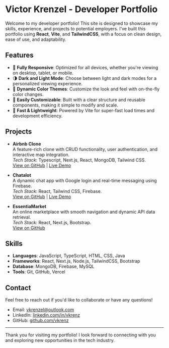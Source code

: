# Victor Krenzel - Developer Portfolio

Welcome to my developer portfolio! This site is designed to showcase my skills, experience, and projects to potential employers. I’ve built this portfolio using **React**, **Vite**, and **TailwindCSS**, with a focus on clean design, ease of use, and adaptability.

## Features

- 🌟 **Fully Responsive**: Optimized for all devices, whether you're viewing on desktop, tablet, or mobile.
- 🌗 **Dark and Light Mode**: Choose between light and dark modes for a personalized viewing experience.
- 🎨 **Dynamic Color Themes**: Customize the look and feel with on-the-fly color changes.
- 🔧 **Easily Customizable**: Built with a clear structure and reusable components, making it simple to modify and scale.
- 🚀 **Fast & Lightweight**: Powered by Vite for super-fast load times and development efficiency.

## Projects

- **Airbnb Clone**  
  A feature-rich clone with CRUD functionality, user authentication, and interactive map integration.  
  *Tech Stack*: Typescript, Next.js, React, MongoDB, Tailwind CSS.  
  [View on GitHub](https://github.com/vkrenz/airbnb-clone) | [Live Demo](https://bnb-nu.vercel.app/)

- **Chatalot**  
  A dynamic chat app with Google login and real-time messaging using Firebase.  
  *Tech Stack*: React, Tailwind CSS, Firebase.  
  [View on GitHub](https://github.com/vkrenz/chatalot-app) | [Live Demo](https://vkrenz.github.io/chatalot-app/)

- **EssentiaMarket**  
  An online marketplace with smooth navigation and dynamic API data retrieval.  
  *Tech Stack*: React, Next.js, Bootstrap.  
  [View on GitHub](https://github.com/vkrenz/essentia-market)

## Skills

- **Languages**: JavaScript, TypeScript, HTML, CSS, Java
- **Frameworks**: React, Next.js, Node.js, TailwindCSS, Bootstrap
- **Database**: MongoDB, Firebase, MySQL
- **Tools**: Git, GitHub, Vercel

## Contact

Feel free to reach out if you'd like to collaborate or have any questions!

- Email: [vkrenzel@outlook.com](mailto:vkrenzel@outlook.com)
- LinkedIn: [linkedin.com/in/vkrenz](https://linkedin.com/in/vkrenz)
- GitHub: [github.com/vkrenz](https://github.com/vkrenz)

---

Thank you for visiting my portfolio! I look forward to connecting with you and exploring new opportunities in the tech industry.
